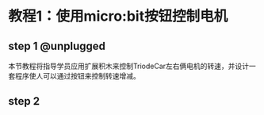 # 教程1：使用micro:bit按钮控制电机

## step 1 @unplugged

本节教程将指导学员应用扩展积木来控制TriodeCar左右俩电机的转速，并设计一套程序使人可以通过按钮来控制转速增减。

## step 2

<script src="https://makecode.com/gh-pages-embed.js"></script><script>makeCodeRender("{{ site.makecode.home_url }}", "{{ site.github.owner_name }}/{{ site.github.repository_name }}");</script>
